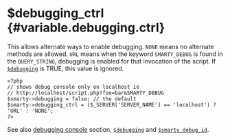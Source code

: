 \$debugging\_ctrl {#variable.debugging.ctrl}
=================

This allows alternate ways to enable debugging. `NONE` means no
alternate methods are allowed. `URL` means when the keyword
`SMARTY_DEBUG` is found in the `QUERY_STRING`, debugging is enabled for
that invocation of the script. If [`$debugging`](#variable.debugging) is
TRUE, this value is ignored.

    <?php
    // shows debug console only on localhost ie
    // http://localhost/script.php?foo=bar&SMARTY_DEBUG
    $smarty->debugging = false; // the default
    $smarty->debugging_ctrl = ($_SERVER['SERVER_NAME'] == 'localhost') ? 'URL' : 'NONE';
    ?>

See also [debugging console](#chapter.debugging.console) section,
[`$debugging`](#variable.debugging) and
[`$smarty_debug_id`](#variable.smarty.debug.id).
